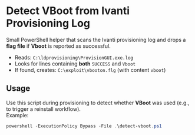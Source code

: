 # Detect VBoot from Ivanti Provisioning Log

Small PowerShell helper that scans the Ivanti provisioning log and drops a **flag file** if **Vboot** is reported as successful.

- Reads: `C:\ldprovisioning\ProvisionGUI.exe.log`
- Looks for lines containing **both** `SUCCESS` and `Vboot`
- If found, creates: `C:\exploit\vbooton.flg` (with content `vboot`)

## Usage
Use this script during provisioning to detect whether **VBoot** was used (e.g., to trigger a reinstall workflow).  
Example:
```powershell
powershell -ExecutionPolicy Bypass -File .\detect-vboot.ps1